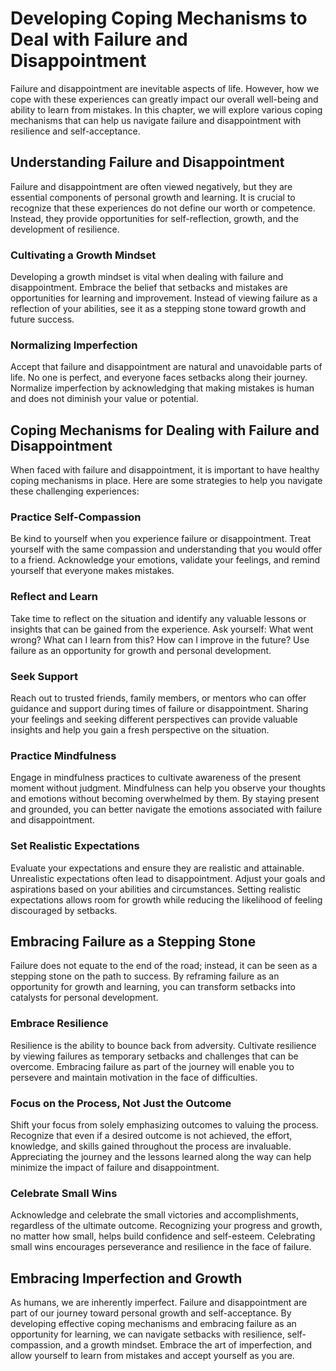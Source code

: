 Developing Coping Mechanisms to Deal with Failure and Disappointment
=============================================================================

Failure and disappointment are inevitable aspects of life. However, how we cope with these experiences can greatly impact our overall well-being and ability to learn from mistakes. In this chapter, we will explore various coping mechanisms that can help us navigate failure and disappointment with resilience and self-acceptance.

Understanding Failure and Disappointment
----------------------------------------

Failure and disappointment are often viewed negatively, but they are essential components of personal growth and learning. It is crucial to recognize that these experiences do not define our worth or competence. Instead, they provide opportunities for self-reflection, growth, and the development of resilience.

### Cultivating a Growth Mindset

Developing a growth mindset is vital when dealing with failure and disappointment. Embrace the belief that setbacks and mistakes are opportunities for learning and improvement. Instead of viewing failure as a reflection of your abilities, see it as a stepping stone toward growth and future success.

### Normalizing Imperfection

Accept that failure and disappointment are natural and unavoidable parts of life. No one is perfect, and everyone faces setbacks along their journey. Normalize imperfection by acknowledging that making mistakes is human and does not diminish your value or potential.

Coping Mechanisms for Dealing with Failure and Disappointment
-------------------------------------------------------------

When faced with failure and disappointment, it is important to have healthy coping mechanisms in place. Here are some strategies to help you navigate these challenging experiences:

### Practice Self-Compassion

Be kind to yourself when you experience failure or disappointment. Treat yourself with the same compassion and understanding that you would offer to a friend. Acknowledge your emotions, validate your feelings, and remind yourself that everyone makes mistakes.

### Reflect and Learn

Take time to reflect on the situation and identify any valuable lessons or insights that can be gained from the experience. Ask yourself: What went wrong? What can I learn from this? How can I improve in the future? Use failure as an opportunity for growth and personal development.

### Seek Support

Reach out to trusted friends, family members, or mentors who can offer guidance and support during times of failure or disappointment. Sharing your feelings and seeking different perspectives can provide valuable insights and help you gain a fresh perspective on the situation.

### Practice Mindfulness

Engage in mindfulness practices to cultivate awareness of the present moment without judgment. Mindfulness can help you observe your thoughts and emotions without becoming overwhelmed by them. By staying present and grounded, you can better navigate the emotions associated with failure and disappointment.

### Set Realistic Expectations

Evaluate your expectations and ensure they are realistic and attainable. Unrealistic expectations often lead to disappointment. Adjust your goals and aspirations based on your abilities and circumstances. Setting realistic expectations allows room for growth while reducing the likelihood of feeling discouraged by setbacks.

Embracing Failure as a Stepping Stone
-------------------------------------

Failure does not equate to the end of the road; instead, it can be seen as a stepping stone on the path to success. By reframing failure as an opportunity for growth and learning, you can transform setbacks into catalysts for personal development.

### Embrace Resilience

Resilience is the ability to bounce back from adversity. Cultivate resilience by viewing failures as temporary setbacks and challenges that can be overcome. Embracing failure as part of the journey will enable you to persevere and maintain motivation in the face of difficulties.

### Focus on the Process, Not Just the Outcome

Shift your focus from solely emphasizing outcomes to valuing the process. Recognize that even if a desired outcome is not achieved, the effort, knowledge, and skills gained throughout the process are invaluable. Appreciating the journey and the lessons learned along the way can help minimize the impact of failure and disappointment.

### Celebrate Small Wins

Acknowledge and celebrate the small victories and accomplishments, regardless of the ultimate outcome. Recognizing your progress and growth, no matter how small, helps build confidence and self-esteem. Celebrating small wins encourages perseverance and resilience in the face of failure.

Embracing Imperfection and Growth
---------------------------------

As humans, we are inherently imperfect. Failure and disappointment are part of our journey toward personal growth and self-acceptance. By developing effective coping mechanisms and embracing failure as an opportunity for learning, we can navigate setbacks with resilience, self-compassion, and a growth mindset. Embrace the art of imperfection, and allow yourself to learn from mistakes and accept yourself as you are.
